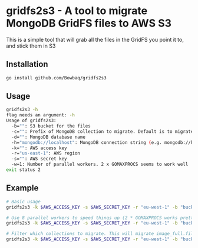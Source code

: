 gridfs2s3 - A tool to migrate MongoDB GridFS files to AWS S3
============================================================

This is a simple tool that will grab all the files in the GridFS you point it to, and stick them in S3

Installation
------------

```bash
go install github.com/Bowbaq/gridfs2s3
```

Usage
-----
```bash
gridfs2s3 -h
flag needs an argument: -h
Usage of gridfs2s3:
  -b="": S3 bucket for the files
  -c="": Prefix of MongoDB collection to migrate. Default is to migrate everything. Use full name to migrate a single collection
  -d="": MongoDB database name
  -h="mongodb://localhost": MongoDB connection string (e.g. mongodb://host1:port1,host2:port2)
  -k="": AWS access key
  -r="us-east-1": AWS region
  -s="": AWS secret key
  -w=1: Number of parallel workers. 2 x GOMAXPROCS seems to work well
exit status 2
```

Example
-------
```bash
# Basic usage
gridfs2s3 -k $AWS_ACCESS_KEY -s $AWS_SECRET_KEY -r "eu-west-1" -b "bucket-for-files" -h "mongodb://123.123.123.123" -d "mongodb-database-name"

# Use 8 parallel workers to speed things up (2 * GOMAXPROCS works pretty well)
gridfs2s3 -k $AWS_ACCESS_KEY -s $AWS_SECRET_KEY -r "eu-west-1" -b "bucket-for-files" -h "mongodb://123.123.123.123" -d "mongodb-database-name" -w 8

# Filter which collections to migrate. This will migrate image_full.files, image_medium.files, but not fs.files (i.e. prefix match)
gridfs2s3 -k $AWS_ACCESS_KEY -s $AWS_SECRET_KEY -r "eu-west-1" -b "bucket-for-files" -h "mongodb://123.123.123.123" -d "mongodb-database-name" -c "image"
```